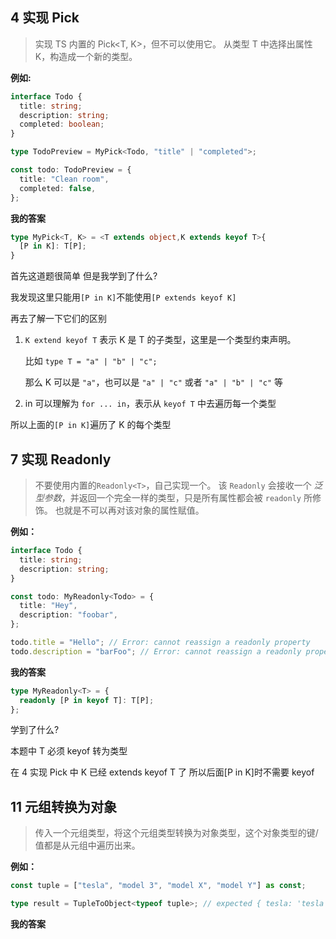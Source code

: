 ## 4 实现 Pick

> 实现 TS 内置的 Pick<T, K>，但不可以使用它。
> 从类型 T 中选择出属性 K，构造成一个新的类型。

**例如:**

```ts
interface Todo {
  title: string;
  description: string;
  completed: boolean;
}

type TodoPreview = MyPick<Todo, "title" | "completed">;

const todo: TodoPreview = {
  title: "Clean room",
  completed: false,
};
```

**我的答案**

```ts
type MyPick<T, K> = <T extends object,K extends keyof T>{
  [P in K]: T[P];
}
```

首先这道题很简单 但是我学到了什么?

我发现这里只能用`[P in K]`不能使用`[P extends keyof K]`

再去了解一下它们的区别

1. `K extend keyof T` 表示 K 是 T 的子类型，这里是一个类型约束声明。

   比如 `type T = "a" | "b" | "c";`

   那么 K 可以是 `"a"`，也可以是 `"a" | "c"` 或者 `"a" | "b" | "c"` 等

2. in 可以理解为 `for ... in`，表示从 `keyof T` 中去遍历每一个类型

所以上面的`[P in K]`遍历了 K 的每个类型

## 7 实现 Readonly

> 不要使用内置的`Readonly<T>`，自己实现一个。
> 该 `Readonly` 会接收一个 _泛型参数_，并返回一个完全一样的类型，只是所有属性都会被 `readonly` 所修饰。
> 也就是不可以再对该对象的属性赋值。

**例如：**

```ts
interface Todo {
  title: string;
  description: string;
}

const todo: MyReadonly<Todo> = {
  title: "Hey",
  description: "foobar",
};

todo.title = "Hello"; // Error: cannot reassign a readonly property
todo.description = "barFoo"; // Error: cannot reassign a readonly property
```

**我的答案**

```typescript
type MyReadonly<T> = {
  readonly [P in keyof T]: T[P];
};
```

学到了什么?

本题中 T 必须 keyof 转为类型

在 4 实现 Pick 中 K 已经 extends keyof T 了 所以后面[P in K]时不需要 keyof

## 11 元组转换为对象

> 传入一个元组类型，将这个元组类型转换为对象类型，这个对象类型的键/值都是从元组中遍历出来。

**例如：**

```ts
const tuple = ["tesla", "model 3", "model X", "model Y"] as const;

type result = TupleToObject<typeof tuple>; // expected { tesla: 'tesla', 'model 3': 'model 3', 'model X': 'model X', 'model Y': 'model Y'}
```

**我的答案**

```typescript

```
